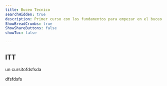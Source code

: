 ```yaml
---
title: Buceo Tecnico
searchHidden: true
description: Primer curso con los fundamentos para empezar en el buceo tecnico
ShowBreadCrumbs: true
ShowShareButtons: false
showToc: false

---
```

## ITT
un cursitofdsfsda


dfsfdsfs